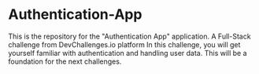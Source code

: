 # Authentication-App
This is the repository for the "Authentication App" application. A Full-Stack challenge from DevChallenges.io platform  In this challenge, you will get yourself familiar with authentication and handling user data. This will be a foundation for the next challenges.
